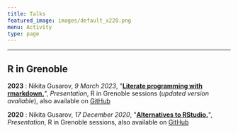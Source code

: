 ```yaml
---
title: Talks
featured_image: images/default_x220.png
menu: Activity
type: page
---
```




---

## R in Grenoble

**2023**
: Nikita Gusarov, *9 March 2023*, 
  "<B><A HREF="/docs/literate_rmarkdown.pdf">Literate programming with rmarkdown.</A></B>", 
  *Presentation*, R in Grenoble sessions (*updated version available*), also available on [GitHub](https://github.com/nikitagusarov/literate_rmarkdown)

**2020**
: Nikita Gusarov, *17 December 2020*, 
  "<B><A HREF="/docs/alternatives_rstudio.pdf">Alternatives to RStudio.</A></B>", 
  *Presentation*, R in Grenoble sessions, also available on [GitHub](https://github.com/nikitagusarov/rstudio_alternatives)
